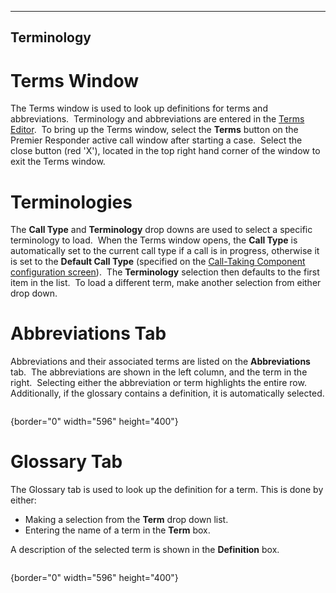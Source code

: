  -----------------
  **Terminology**
  -----------------

# Terms Window

The Terms window is used to look up definitions for terms and
abbreviations.  Terminology and abbreviations are entered in the [Terms
Editor](Terms%20Editor.htm).  To bring up the Terms window, select the
**Terms** button on the Premier Responder active call window after
starting a case.  Select the close button (red \'X\'), located in the
top right hand corner of the window to exit the Terms window.

# Terminologies

The **Call Type** and **Terminology** drop downs are used to select a
specific terminology to load.  When the Terms window opens, the **Call
Type** is automatically set to the current call type if a call is in
progress, otherwise it is set to the **Default Call Type** (specified on
the [Call-Taking Component configuration
screen](Call-Taking%20Component%20Settings.htm)).  The **Terminology**
selection then defaults to the first item in the list.  To load a
different term, make another selection from either drop down.

# Abbreviations Tab

Abbreviations and their associated terms are listed on the
**Abbreviations** tab.  The abbreviations are shown in the left column,
and the term in the right.  Selecting either the abbreviation or term
highlights the entire row.  Additionally, if the glossary contains a
definition, it is automatically selected.

<figure><img src=".gitbook/assets/Medical%20Terms_files/image001.png" alt=""><figcaption></figcaption></figure>{border="0" width="596"
height="400"}

# Glossary Tab

The Glossary tab is used to look up the definition for a term. This is
done by either:

-   Making a selection from the **Term** drop down list.
-   Entering the name of a term in the **Term** box.

A description of the selected term is shown in the **Definition** box.

<figure><img src=".gitbook/assets/Medical%20Terms_files/image002.png" alt=""><figcaption></figcaption></figure>{border="0" width="596"
height="400"}

